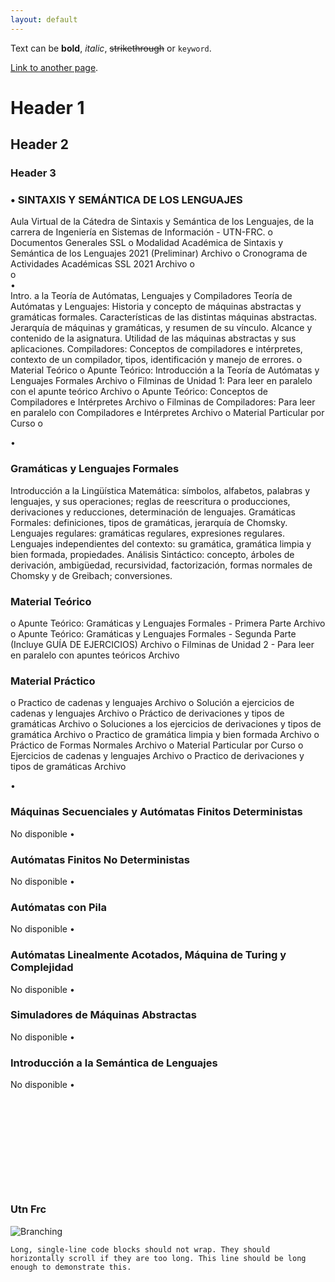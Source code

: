 ```yaml
---
layout: default
---
```


Text can be **bold**, _italic_, ~~strikethrough~~ or `keyword`.

[Link to another page](./another-page.html).

 

# Header 1

 

## Header 2

 

### Header 3

### •	 SINTAXIS Y SEMÁNTICA DE LOS LENGUAJES
Aula Virtual de la Cátedra de Sintaxis y Semántica de los Lenguajes, de la carrera de Ingeniería en Sistemas de Información - UTN-FRC.
o	Documentos Generales SSL
o	 Modalidad Académica de Sintaxis y Semántica de los Lenguajes 2021 (Preliminar) Archivo
o	 Cronograma de Actividades Académicas SSL 2021 Archivo
o	 
o	 
•	 
Intro. a la Teoría de Autómatas, Lenguajes y Compiladores
Teoría de Autómatas y Lenguajes: Historia y concepto de máquinas abstractas y gramáticas formales. Características de las distintas máquinas abstractas. Jerarquía de máquinas y gramáticas, y resumen de su vínculo. Alcance y contenido de la asignatura. Utilidad de las máquinas abstractas y sus aplicaciones. Compiladores: Conceptos de compiladores e intérpretes, contexto de un compilador, tipos, identificación y manejo de errores.
o	Material Teórico
o	 Apunte Teórico: Introducción a la Teoría de Autómatas y Lenguajes Formales Archivo
o	 Filminas de Unidad 1: Para leer en paralelo con el apunte teórico Archivo
o	 Apunte Teórico: Conceptos de Compiladores e Intérpretes Archivo
o	 Filminas de Compiladores: Para leer en paralelo con Compiladores e Intérpretes Archivo
o	Material Particular por Curso
o	 

•	 
### Gramáticas y Lenguajes Formales
Introducción a la Lingüística Matemática: símbolos, alfabetos, palabras y lenguajes, y sus operaciones; reglas de reescritura o producciones, derivaciones y reducciones, determinación de lenguajes. Gramáticas Formales: definiciones, tipos de gramáticas, jerarquía de Chomsky. Lenguajes regulares: gramáticas regulares, expresiones regulares. Lenguajes independientes del contexto: su gramática, gramática limpia y bien formada, propiedades. Análisis Sintáctico: concepto, árboles de derivación, ambigüedad, recursividad, factorización, formas normales de Chomsky y de Greibach; conversiones.
### 	Material Teórico
o	 Apunte Teórico: Gramáticas y Lenguajes Formales - Primera Parte Archivo
o	 Apunte Teórico: Gramáticas y Lenguajes Formales - Segunda Parte (Incluye GUÍA DE EJERCICIOS) Archivo
o	 Filminas de Unidad 2 - Para leer en paralelo con apuntes teóricos Archivo

### 	Material Práctico
o	 Practico de cadenas y lenguajes Archivo
o	 Solución a ejercicios de cadenas y lenguajes Archivo
o	 Práctico de derivaciones y tipos de gramáticas Archivo
o	 Soluciones a los ejercicios de derivaciones y tipos de gramática Archivo
o	 Practico de gramática limpia y bien formada Archivo
o	 Práctico de Formas Normales Archivo
o	Material Particular por Curso
o	 Ejercicios de cadenas y lenguajes Archivo
o	 Practico de derivaciones y tipos de gramáticas Archivo
 
•	 
### Máquinas Secuenciales y Autómatas Finitos Deterministas
No disponible
•	 
### Autómatas Finitos No Deterministas
No disponible
•	 
### Autómatas con Pila
No disponible
•	 
### Autómatas Linealmente Acotados, Máquina de Turing y Complejidad
No disponible
•	 
### Simuladores de Máquinas Abstractas
No disponible
•	 
### Introducción a la Semántica de Lenguajes
No disponible
•	 
 

```js
  
 
 
 
 

```

```
 
 
 
 
```

 

 

### Utn Frc

![Branching](https://mobbyt.com/media/gallery/fc9e62695def29ccdb9eb3fed5b4c8c8/515391f9_2019-09-08-mobbyt.png)


 
```
Long, single-line code blocks should not wrap. They should horizontally scroll if they are too long. This line should be long enough to demonstrate this.
```

 
